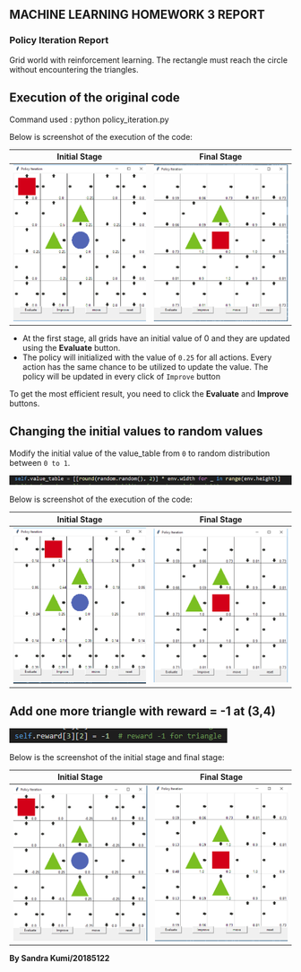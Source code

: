 ## MACHINE LEARNING HOMEWORK 3 REPORT

### Policy Iteration Report

Grid world with reinforcement learning. The rectangle must reach the circle without encountering the triangles.

## Execution of the original code

Command used : python policy_iteration.py

Below is screenshot of the execution of the code:

|Initial Stage|Final Stage|
|--|--|
| ![enter image description here](https://github.com/SANDRAKUMI/Machine-learning-homework/blob/master/grid%20eva1.PNG) |![enter image description here](https://github.com/SANDRAKUMI/Machine-learning-homework/blob/master/final%20stage.PNG)  |

 - At the first stage, all grids have an initial value of 0 and they are updated using the **Evaluate** button.
 - The policy will initialized with the value of `0.25` for all actions. Every action has the same chance to be utilized to update the value. The policy will be updated in every click of `Improve` button
 
To get the most efficient result, you need to click the **Evaluate** and **Improve** buttons.

## Changing the initial values to random values

Modify the initial value of the value_table from `0` to random distribution between `0 to 1`.

![enter image description here](https://github.com/SANDRAKUMI/Machine-learning-homework/blob/master/change.PNG)

Below is screenshot of the execution of the code:

|Initial Stage  |Final Stage |
|--|--|
|![enter image description here](https://github.com/SANDRAKUMI/Machine-learning-homework/blob/master/sce2.PNG)  |![enter image description here](https://github.com/SANDRAKUMI/Machine-learning-homework/blob/master/sc2final.PNG)  |


##  Add one more triangle with reward = -1 at (3,4)

![](https://github.com/SANDRAKUMI/Machine-learning-homework/blob/master/reward.PNG)


Below is the screenshot of the initial stage and final stage:

|Initial Stage  | Final Stage |
|--|--|
|![enter image description here](https://github.com/SANDRAKUMI/Machine-learning-homework/blob/master/addt.PNG)  | ![enter image description here](https://github.com/SANDRAKUMI/Machine-learning-homework/blob/master/ftadd.PNG) |


**By Sandra Kumi/20185122**

















